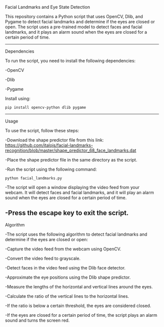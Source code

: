 Facial Landmarks and Eye State Detection

This repository contains a Python script that uses OpenCV, Dlib, and Pygame to detect facial landmarks and determine if the eyes are closed or open. The script uses a pre-trained model to detect faces and facial landmarks, and it plays an alarm sound when the eyes are closed for a certain period of time.

-------------------------------------------------------------------------------------------------------------------
Dependencies

To run the script, you need to install the following dependencies:

-OpenCV

-Dlib

-Pygame

Install using:

	pip install opencv-python dlib pygame
--------------------------------------------------------------------------------------------------------------
Usage	


 
To use the script, follow these steps:

-Download the shape predictor file from this link: https://github.com/italojs/facial-landmarks-recognition/blob/master/shape_predictor_68_face_landmarks.dat

-Place the shape predictor file in the same directory as the script.

-Run the script using the following command:

	python facial_landmarks.py

-The script will open a window displaying the video feed from your webcam. It will detect faces and facial landmarks, and it will play an alarm sound when the eyes are closed for a certain period of time.

-Press the escape key to exit the script.
-----------------------------------------------------------------------------------------------------------------------------

Algorithm

-The script uses the following algorithm to detect facial landmarks and determine if the eyes are closed or open:

-Capture the video feed from the webcam using OpenCV.

-Convert the video feed to grayscale.

-Detect faces in the video feed using the Dlib face detector.

-Approximate the eye positions using the Dlib shape predictor.

-Measure the lengths of the horizontal and vertical lines around the eyes.

-Calculate the ratio of the vertical lines to the horizontal lines.

-If the ratio is below a certain threshold, the eyes are considered closed.

-If the eyes are closed for a certain period of time, the script plays an alarm sound and turns the screen red.
